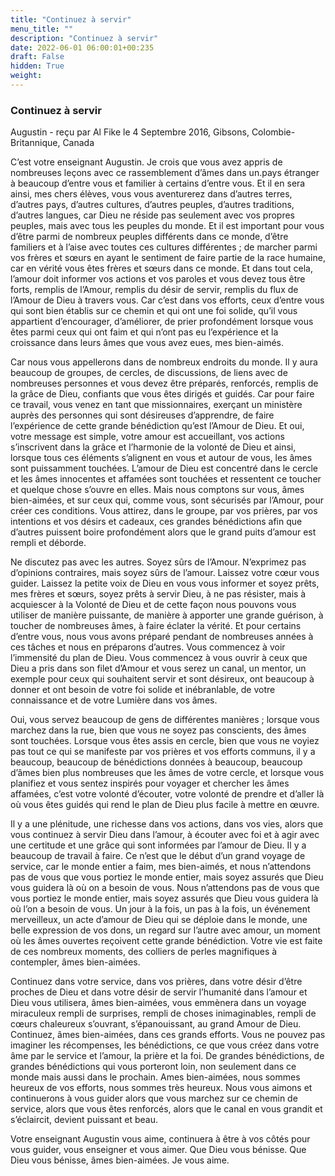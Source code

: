 ```yaml
---
title: "Continuez à servir"
menu_title: ""
description: "Continuez à servir"
date: 2022-06-01 06:00:01+00:235
draft: False
hidden: True
weight:
---
```

### Continuez à servir

Augustin - reçu par Al Fike le 4 Septembre 2016, Gibsons, Colombie-Britannique, Canada

C’est votre enseignant Augustin. Je crois que vous avez appris de nombreuses leçons avec ce rassemblement d’âmes dans un.pays étranger à beaucoup d’entre vous et familier à certains d’entre vous. Et il en sera ainsi, mes chers élèves, vous vous aventurerez dans d’autres terres, d’autres pays, d’autres cultures, d’autres peuples, d’autres traditions, d’autres langues, car Dieu ne réside pas seulement avec vos propres peuples, mais avec tous les peuples du monde. Et il est important pour vous d’être parmi de nombreux peuples différents dans ce monde, d’être familiers et à l’aise avec toutes ces cultures différentes ; de marcher parmi vos frères et sœurs en ayant le sentiment de faire partie de la race humaine, car en vérité vous êtes frères et sœurs dans ce monde. Et dans tout cela, l’amour doit informer vos actions et vos paroles et vous devez tous être forts, remplis de l’Amour, remplis du désir de servir, remplis du flux de l’Amour de Dieu à travers vous. Car c’est dans vos efforts, ceux d’entre vous qui sont bien établis sur ce chemin et qui ont une foi solide, qu’il vous appartient d’encourager, d’améliorer, de prier profondément lorsque vous êtes parmi ceux qui ont faim et qui n’ont pas eu l’expérience et la croissance dans leurs âmes que vous avez eues, mes bien-aimés.

Car nous vous appellerons dans de nombreux endroits du monde. Il y aura beaucoup de groupes, de cercles, de discussions, de liens avec de nombreuses personnes et vous devez être préparés, renforcés, remplis de la grâce de Dieu, confiants que vous êtes dirigés et guidés. Car pour faire ce travail, vous venez en tant que missionnaires, exerçant un ministère auprès des personnes qui sont désireuses d’apprendre, de faire l’expérience de cette grande bénédiction qu’est l’Amour de Dieu. Et oui, votre message est simple, votre amour est accueillant, vos actions s’inscrivent dans la grâce et l’harmonie de la volonté de Dieu et ainsi, lorsque tous ces éléments s’alignent en vous et autour de vous, les âmes sont puissamment touchées. L’amour de Dieu est concentré dans le cercle et les âmes innocentes et affamées sont touchées et ressentent ce toucher et quelque chose s’ouvre en elles. Mais nous comptons sur vous, âmes bien-aimées, et sur ceux qui, comme vous, sont sécurisés par l’Amour, pour créer ces conditions. Vous attirez, dans le groupe, par vos prières, par vos intentions et vos désirs et cadeaux, ces grandes bénédictions afin que d’autres puissent boire profondément alors que le grand puits d’amour est rempli et déborde.

Ne discutez pas avec les autres. Soyez sûrs de l’Amour. N’exprimez pas d’opinions contraires, mais soyez sûrs de l’amour. Laissez votre cœur vous guider. Laissez la petite voix de Dieu en vous vous informer et soyez prêts, mes frères et sœurs, soyez prêts à servir Dieu, à ne pas résister, mais à acquiescer à la Volonté de Dieu et de cette façon nous pouvons vous utiliser de manière puissante, de manière à apporter une grande guérison, à toucher de nombreuses âmes, à faire éclater la vérité. Et pour certains d’entre vous, nous vous avons préparé pendant de nombreuses années à ces tâches et nous en préparons d’autres.
Vous commencez à voir l’immensité du plan de Dieu. Vous commencez à vous ouvrir à ceux que Dieu a pris dans son filet d’Amour et vous serez un canal, un mentor, un exemple pour ceux qui souhaitent servir et sont désireux, ont beaucoup à donner et ont besoin de votre foi solide et inébranlable, de votre connaissance et de votre Lumière dans vos âmes.

Oui, vous servez beaucoup de gens de différentes manières ; lorsque vous marchez dans la rue, bien que vous ne soyez pas conscients, des âmes sont touchées. Lorsque vous êtes assis en cercle, bien que vous ne voyiez pas tout ce qui se manifeste par vos prières et vos efforts communs, il y a beaucoup, beaucoup de bénédictions données à beaucoup, beaucoup d’âmes bien plus nombreuses que les âmes de votre cercle, et lorsque vous planifiez et vous sentez inspirés pour voyager et chercher les âmes affamées, c’est votre volonté d’écouter, votre volonté de prendre et d’aller là où vous êtes guidés qui rend le plan de Dieu plus facile à mettre en œuvre.

Il y a une plénitude, une richesse dans vos actions, dans vos vies, alors que vous continuez à servir Dieu dans l’amour, à écouter avec foi et à agir avec une certitude et une grâce qui sont informées par l’amour de Dieu. Il y a beaucoup de travail à faire. Ce n’est que le début d’un grand voyage de service, car le monde entier a faim, mes bien-aimés, et nous n’attendons pas de vous que vous portiez le monde entier, mais soyez assurés que Dieu vous guidera là où on a besoin de vous. Nous n’attendons pas de vous que vous portiez le monde entier, mais soyez assurés que Dieu vous guidera là où l’on a besoin de vous. Un jour à la fois, un pas à la fois, un événement merveilleux, un acte d’amour de Dieu qui se déploie dans le monde, une belle expression de vos dons, un regard sur l’autre avec amour, un moment où les âmes ouvertes reçoivent cette grande bénédiction. Votre vie est faite de ces nombreux moments, des colliers de perles magnifiques à contempler, âmes bien-aimées.

Continuez dans votre service, dans vos prières, dans votre désir d’être proches de Dieu et dans votre désir de servir l’humanité dans l’amour et Dieu vous utilisera, âmes bien-aimées, vous emmènera dans un voyage miraculeux rempli de surprises, rempli de choses inimaginables, rempli de cœurs chaleureux s’ouvrant, s’épanouissant, au grand Amour de Dieu. Continuez, âmes bien-aimées, dans ces grands efforts. Vous ne pouvez pas imaginer les récompenses, les bénédictions, ce que vous créez dans votre âme par le service et l’amour, la prière et la foi. De grandes bénédictions, de grandes bénédictions qui vous porteront loin, non seulement dans ce monde mais aussi dans le prochain. Ames bien-aimées, nous sommes heureux de vos efforts, nous sommes très heureux. Nous vous aimons et continuerons à vous guider alors que vous marchez sur ce chemin de service, alors que vous êtes renforcés, alors que le canal en vous grandit et s’éclaircit, devient puissant et beau.

Votre enseignant Augustin vous aime, continuera à être à vos côtés pour vous guider, vous enseigner et vous aimer. Que Dieu vous bénisse. Que Dieu vous bénisse, âmes bien-aimées. Je vous aime.



